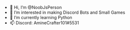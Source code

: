 - 👋 Hi, I’m @NoobJsPerson
- 👀 I’m interested in making Discord Bots and Small Games
- 🌱 I’m currently learning Python
- 📫 Discord: AmineCrafter101#5531

<!---
NoobJsPerson/NoobJsPerson is a ✨ special ✨ repository because its `README.md` (this file) appears on your GitHub profile.
You can click the Preview link to take a look at your changes.
--->
